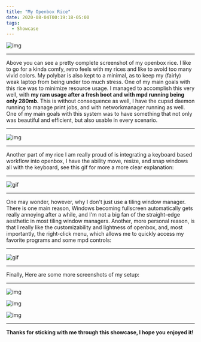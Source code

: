 ```yaml
---
title: "My Openbox Rice"
date: 2020-08-04T00:19:18-05:00
tags:
  - Showcase
---
```


![img](https://i.imgur.com/7b8q0jN.png)
***

Above you can see a pretty complete screenshot of my openbox rice. I like to go for a kinda comfy, retro feels with my rices and like to avoid too many vivid colors. My polybar is also kept to a minimal, as to keep my (fairly) weak laptop from being under too much stress. One of my main goals with this rice was to minimize resource usage. I managed to accomplish this very well, with **my ram usage after a fresh boot and with mpd running being only 280mb.** This is without consequence as well, I have the cupsd daemon running to manage print jobs, and with networkmanager running as well. One of my main goals with this system was to have something that not only was beautiful and efficient, but also usable in every scenario.

***
![img](https://i.imgur.com/38b0Tm8.png)
***

Another part of my rice I am really proud of is integrating a keyboard based workflow into openbox, I have the ability move, resize, and snap windows all with the keyboard, see this gif for more a more clear explanation:

***
![gif](https://i.imgur.com/GKp4kB9.gif)
***

One may wonder, however, why I don't just use a tiling window manager. There is one main reason, Windows becoming fullscreen automatically gets really annoying after a while, and I'm not a big fan of the straight-edge aesthetic in most tiling window managers. Another, more personal reason, is that I really like the customizability and lightness of openbox, and, most importantly, the right-click menu, which allows me to quickly access my favorite programs and some mpd controls:

***
![gif](https://i.imgur.com/KdZhCuI.gif)
***

Finally, Here are some more screenshots of my setup: 

***
![img](https://i.imgur.com/xtqNzxM.png)

![img](https://imgur.com/3k3w8Wb.png)

![img](https://i.imgur.com/jyNVWZD.png)
***
**Thanks for sticking with me through this showcase, I hope you enjoyed it!**
